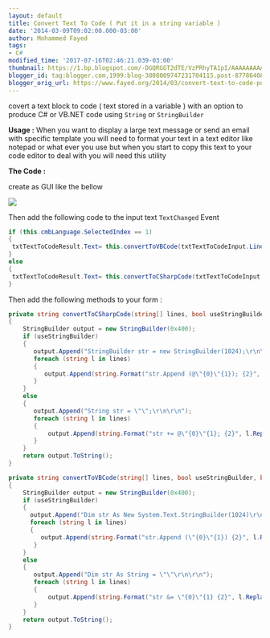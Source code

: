 ```yaml
---
layout: default
title: Convert Text To Code ( Put it in a string variable )
date: '2014-03-09T09:02:00.000-03:00'
author: Mohammed Fayed
tags:
- C#
modified_time: '2017-07-16T02:46:21.039-03:00'
thumbnail: https://1.bp.blogspot.com/-DGQRGGT2dTE/VzPRhyTA1pI/AAAAAAAAAFY/bYR9Jxc47w0VcIIQqgWtXh1IjgSaSTingCK4B/s72-c/img1.png
blogger_id: tag:blogger.com,1999:blog-3008009747231704115.post-8778640840376297289
blogger_orig_url: https://www.fayed.org/2014/03/convert-text-to-code-put-it-in-string.html
---
```


covert a text block to code ( text stored in a variable ) with an option to produce C# or VB.NET code using `String` or  `StringBuilder`

**Usage :**  When you want to display a large text message or send an email with specific template you will need to format your text in a text editor like notepad or what ever you use but when you start to copy this text to your code editor to deal with you will need this utility

**The Code :**

create as GUI like the bellow

[![](https://1.bp.blogspot.com/-DGQRGGT2dTE/VzPRhyTA1pI/AAAAAAAAAFY/bYR9Jxc47w0VcIIQqgWtXh1IjgSaSTingCK4B/s640/img1.png)](http://1.bp.blogspot.com/-DGQRGGT2dTE/VzPRhyTA1pI/AAAAAAAAAFY/bYR9Jxc47w0VcIIQqgWtXh1IjgSaSTingCK4B/s1600/img1.png)

Then add the following code to the input text  `TextChanged`  Event

```csharp
if (this.cmbLanguage.SelectedIndex == 1)
{
 txtTextToCodeResult.Text= this.convertToVBCode(txtTextToCodeInput.Lines, this.chkUseStringBuilder.Checked,this.chkAddLineBreak.Checked);
}
else
{
 txtTextToCodeResult.Text= this.convertToCSharpCode(txtTextToCodeInput.Lines, this.chkUseStringBuilder.Checked,this.chkAddLineBreak.Checked);
}
```

Then add the following methods to your form :

```csharp
private string convertToCSharpCode(string[] lines, bool useStringBuilder, bool addNewLineSymbole)
{
    StringBuilder output = new StringBuilder(0x400);
    if (useStringBuilder)
    {
       output.Append("StringBuilder str = new StringBuilder(1024);\r\n\r\n");
       foreach (string l in lines)
       {
          output.Append(string.Format("str.Append (@\"{0}\"{1}); {2}", l.Replace("\"", "\"\""), addNewLineSymbole ? " + Environment.NewLine " : "", "\r\n"));
       }
    }
    else
    {
       output.Append("String str = \"\";\r\n\r\n");
       foreach (string l in lines)
       {
           output.Append(string.Format("str += @\"{0}\"{1}; {2}", l.Replace("\"", "\"\""), addNewLineSymbole ? " + Environment.NewLine " : "", "\r\n"));
       }
    }
    return output.ToString();
}

private string convertToVBCode(string[] lines, bool useStringBuilder, bool addNewLineSymbole)
{
    StringBuilder output = new StringBuilder(0x400);
    if (useStringBuilder)
    {
      output.Append("Dim str As New System.Text.StringBuilder(1024)\r\n\r\n");
      foreach (string l in lines)
      {
         output.Append(string.Format("str.Append (\"{0}\"{1}) {2}", l.Replace("\"", "\"\""), addNewLineSymbole ? " & Environment.NewLine " : "", "\r\n"));
       }
    }
    else
    {
       output.Append("Dim str As String = \"\"\r\n\r\n");
       foreach (string l in lines)
       {
           output.Append(string.Format("str &= \"{0}\"{1} {2}", l.Replace("\"", "\"\""), addNewLineSymbole ? " & Environment.NewLine " : "", "\r\n"));
       }
    }
    return output.ToString();
}
```
